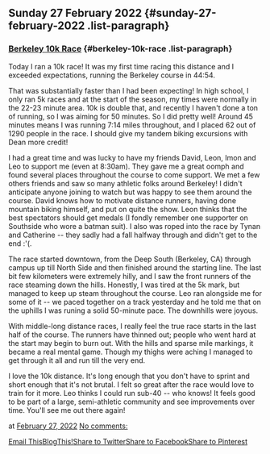 ## Sunday 27 February 2022 {#sunday-27-february-2022 .list-paragraph}

### [Berkeley 10k Race](https://www.rohanprasad.org/2022/02/berkeley-10k-race.html)  {#berkeley-10k-race .list-paragraph}

Today I ran a 10k race! It was my first time racing this distance and I
exceeded expectations, running the Berkeley course in 44:54.

That was substantially faster than I had been expecting! In high school,
I only ran 5k races and at the start of the season, my times were
normally in the 22-23 minute area. 10k is double that, and recently I
haven\'t done a ton of running, so I was aiming for 50 minutes. So I did
pretty well! Around 45 minutes means I was running 7:14 miles
throughout, and I placed 62 out of 1290 people in the race. I should
give my tandem biking excursions with Dean more credit!

I had a great time and was lucky to have my friends David, Leon, Imon
and Leo to support me (even at 8:30am). They gave me a great oomph and
found several places throughout the course to come support. We met a few
others friends and saw so many athletic folks around Berkeley! I didn\'t
anticipate anyone joining to watch but was happy to see them around the
course. David knows how to motivate distance runners, having done
mountain biking himself, and put on quite the show. Leon thinks that the
best spectators should get medals (I fondly remember one supporter on
Southside who wore a batman suit). I also was roped into the race by
Tynan and Catherine \-- they sadly had a fall halfway through and
didn\'t get to the end :\'(.

The race started downtown, from the Deep South (Berkeley, CA) through
campus up till North Side and then finished around the starting line.
The last bit few kilometers were extremely hilly, and I saw the front
runners of the race steaming down the hills. Honestly, I was tired at
the 5k mark, but managed to keep up steam throughout the course. Leo ran
alongside me for some of it \-- we paced together on a track yesterday
and he told me that on the uphills I was runing a solid 50-minute pace.
The downhills were joyous.

With middle-long distance races, I really feel the true race starts in
the last half of the course. The runners have thinned out; people who
went hard at the start may begin to burn out. With the hills and sparse
mile markings, it became a real mental game. Though my thighs were
aching I managed to get through it all and run till the very end.

I love the 10k distance. It\'s long enough that you don\'t have to
sprint and short enough that it\'s not brutal. I felt so great after the
race would love to train for it more. Leo thinks I could run sub-40 \--
who knows! It feels good to be part of a large, semi-athletic community
and see improvements over time. You\'ll see me out there again!

at [February 27,
2022](https://www.rohanprasad.org/2022/02/berkeley-10k-race.html) [No
comments:](https://www.rohanprasad.org/2022/02/berkeley-10k-race.html#comment-form)

[Email
This](https://www.blogger.com/share-post.g?blogID=597296393545314941&postID=5143521613796864207&target=email)[BlogThis!](https://www.blogger.com/share-post.g?blogID=597296393545314941&postID=5143521613796864207&target=blog)[Share
to
Twitter](https://www.blogger.com/share-post.g?blogID=597296393545314941&postID=5143521613796864207&target=twitter)[Share
to
Facebook](https://www.blogger.com/share-post.g?blogID=597296393545314941&postID=5143521613796864207&target=facebook)[Share
to
Pinterest](https://www.blogger.com/share-post.g?blogID=597296393545314941&postID=5143521613796864207&target=pinterest)

